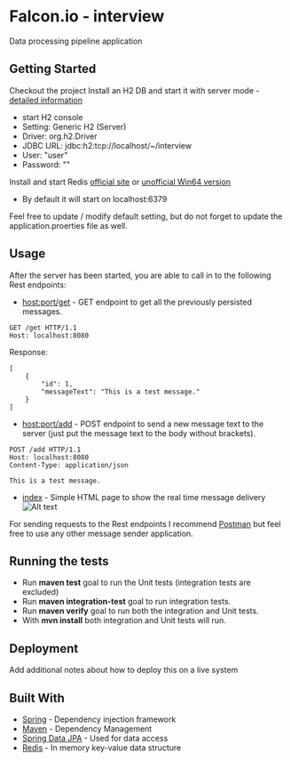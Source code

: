 # Falcon.io - interview

Data processing pipeline application

## Getting Started

Checkout the project
Install an H2 DB and start it with server mode - [detailed information](http://www.h2database.com/html/installation.html)
* start H2 console
* Setting: Generic H2 (Server)
* Driver: org.h2.Driver
* JDBC URL: jdbc:h2:tcp://localhost/~/interview
* User: "user"
* Password: ""

Install and start Redis [official site](https://redis.io/download) or [unofficial Win64 version](https://github.com/rgl/redis/downloads)
* By default it will start on localhost:6379

Feel free to update / modify default setting, but do not forget to update the application.proerties file as well.

## Usage

After the server has been started, you are able to call in to the following Rest endpoints:

* [host:port/get](localhost:8080/get) - GET endpoint to get all the previously persisted messages.
```
GET /get HTTP/1.1
Host: localhost:8080
```

Response:
```
[
    {
        "id": 1,
        "messageText": "This is a test message."
    }
]
```
* [host:port/add](localhost:8080/add) - POST endpoint to send a new message text to the server (just put the message text to the body without brackets).
```
POST /add HTTP/1.1
Host: localhost:8080
Content-Type: application/json

This is a test message.
```
* [index](localhost:8080/) - Simple HTML page to show the real time message delivery
![Alt text](websocket_endpoint.PNG?raw=true "websocket")

For sending requests to the Rest endpoints I recommend [Postman](https://www.getpostman.com/) but feel free to use any other message sender application.


## Running the tests

* Run **maven test** goal to run the Unit tests (integration tests are excluded)
* Run **maven integration-test** goal to run integration tests.
* Run **maven verify** goal to run both the integration and Unit tests.
* With **mvn install** both integration and Unit tests will run.

## Deployment

Add additional notes about how to deploy this on a live system

## Built With

* [Spring](https://spring.io/) - Dependency injection framework
* [Maven](https://maven.apache.org/) - Dependency Management
* [Spring Data JPA](https://projects.spring.io/spring-data-jpa/) - Used for data access
* [Redis](https://projects.spring.io/spring-data-jpa/) - In memory key-value data structure



